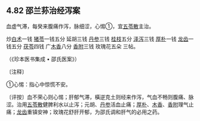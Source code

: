 ## 4.82 邵兰荪治经泻案

血虚气滞，每癸来腹痛作泻，脉细涩，心惕①，宜[五苓散](https://www.gmzyjc.com/read/fjx/fjx10-0.6.0.0.0.md)主治。

炒[白术](https://www.gmzyjc.com/read/bc/bc17-0.1.5.0.0.md)一钱 [猪苓](https://www.gmzyjc.com/read/bc/bc05-0.0.3.0.0.md)一钱五分 延胡三钱 [丹参](https://www.gmzyjc.com/read/bc/bc12-0.0.7.0.0.md)三钱 [桂枝](https://www.gmzyjc.com/read/bc/bc01-1.1.2.0.0.md)五分 [泽泻](https://www.gmzyjc.com/read/bc/bc05-0.0.4.0.0.md)三钱 [厚朴](https://www.gmzyjc.com/read/bc/bc04-0.0.3.0.0.md)一钱 [龙齿](https://www.gmzyjc.com/read/bc/bc09-0.1.4.0.0.md)一钱五分 [茯苓](https://www.gmzyjc.com/read/bc/bc05-0.0.1.0.0.md)四钱 广[木香](https://www.gmzyjc.com/read/bc/bc11-0.0.5.0.0.md)八分 [香附](https://www.gmzyjc.com/read/bc/bc11-0.0.4.0.0.md)三钱 玫瑰花五朵 三帖。

（《珍本医书集成 • 邵氏医案》）

〔注释〕

①心惕：指心中惊慌不安。

〔评按〕血不荣心则心惕；肝郁气滞，橫逆克土则经来作泻，气血不畅则腹痛、脉涩。治用[五苓散](https://www.gmzyjc.com/read/fjx/fjx10-0.6.0.0.0.md)健脾利水以止泻；元胡、[丹参](https://www.gmzyjc.com/read/bc/bc12-0.0.7.0.0.md)活血止痛；[厚朴](https://www.gmzyjc.com/read/bc/bc04-0.0.3.0.0.md)、[木香](https://www.gmzyjc.com/read/bc/bc11-0.0.5.0.0.md)、[香附](https://www.gmzyjc.com/read/bc/bc11-0.0.4.0.0.md)理气止痛；[龙齿](https://www.gmzyjc.com/read/bc/bc09-0.1.4.0.0.md)重镇安神；玫瑰花舒肝开郁，为邵氏调和肝气的必用之药。
